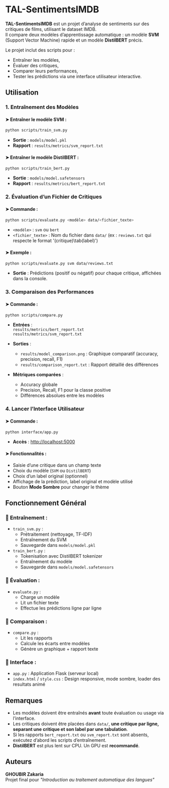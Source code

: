 # TAL-SentimentsIMDB

**TAL-SentimentsIMDB** est un projet d’analyse de sentiments sur des critiques de films, utilisant le dataset IMDB.  
Il compare deux modèles d’apprentissage automatique : un modèle **SVM** (Support Vector Machine) rapide et un modèle **DistilBERT** précis.  

Le projet inclut des scripts pour :
- Entraîner les modèles,
- Évaluer des critiques,
- Comparer leurs performances,
- Tester les prédictions via une interface utilisateur interactive.


## Utilisation

### 1. Entraînement des Modèles

#### ➤ Entraîner le modèle SVM :
```bash
python scripts/train_svm.py
```

- **Sortie** : `models/model.pkl`  
- **Rapport** : `results/metrics/svm_report.txt`

#### ➤ Entraîner le modèle DistilBERT :
```bash
python scripts/train_bert.py
```

- **Sortie** : `models/model.safetensors`  
- **Rapport** : `results/metrics/bert_report.txt`


### 2. Évaluation d’un Fichier de Critiques

#### ➤ Commande :
```bash
python scripts/evaluate.py <modèle> data/<fichier_texte>
```

- `<modèle>` : `svm` ou `bert`  
- `<fichier_texte>` : Nom du fichier dans `data/` (ex : `reviews.txt` qui respecte le format '(critique)\tab(label)')

#### ➤ Exemple :
```bash
python scripts/evaluate.py svm data/reviews.txt
```

- **Sortie** : Prédictions (positif ou négatif) pour chaque critique, affichées dans la console.


### 3. Comparaison des Performances

#### ➤ Commande :
```bash
python scripts/compare.py
```

- **Entrées** :  
  `results/metrics/bert_report.txt`  
  `results/metrics/svm_report.txt`

- **Sorties** :  
  - `results/model_comparison.png` : Graphique comparatif (accuracy, precision, recall, F1)  
  - `results/comparison_report.txt` : Rapport détaillé des différences

- **Métriques comparées** :
  - Accuracy globale  
  - Precision, Recall, F1 pour la classe positive  
  - Différences absolues entre les modèles


### 4. Lancer l’Interface Utilisateur

#### ➤ Commande :
```bash
python interface/app.py
```

- **Accès** : [http://localhost:5000](http://localhost:5000)

#### ➤ Fonctionnalités :
- Saisie d’une critique dans un champ texte
- Choix du modèle (`SVM` ou `DistilBERT`)
- Choix d’un label original (optionnel)
- Affichage de la prédiction, label original et modèle utilisé
- Bouton **Mode Sombre** pour changer le thème


## Fonctionnement Général

### 🔹 Entraînement :
- `train_svm.py` :
  - Prétraitement (nettoyage, TF-IDF)
  - Entraînement du SVM
  - Sauvegarde dans `models/model.pkl`
- `train_bert.py` :
  - Tokenisation avec DistilBERT tokenizer
  - Entraînement du modèle
  - Sauvegarde dans `models/model.safetensors`

### 🔹 Évaluation :
- `evaluate.py` :
  - Charge un modèle
  - Lit un fichier texte
  - Effectue les prédictions ligne par ligne

### 🔹 Comparaison :
- `compare.py` :
  - Lit les rapports
  - Calcule les écarts entre modèles
  - Génère un graphique + rapport texte

### 🔹 Interface :
- `app.py` : Application Flask (serveur local)
- `index.html` / `style.css` : Design responsive, mode sombre, loader des resultats animé


## Remarques

- Les modèles doivent être entraînés **avant** toute évaluation ou usage via l’interface.
- Les critiques doivent être placées dans `data/`, **une critique par ligne, separant une critique et son label par une tabulation**.
- Si les rapports `bert_report.txt` ou `svm_report.txt` sont absents, exécutez d’abord les scripts d’entraînement.
- **DistilBERT** est plus lent sur CPU. Un GPU est **recommandé**.


## Auteurs

**GHOUBIR Zakaria**  
Projet final pour *"Introduction au traitement automatique des langues"*

